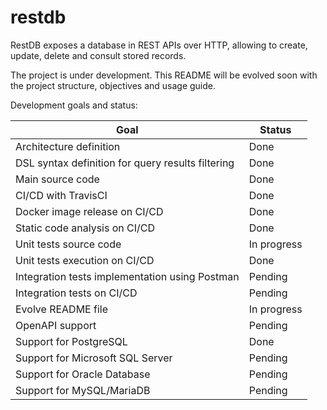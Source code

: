 # restdb

RestDB exposes a database in REST APIs over HTTP, allowing to create, update, delete and consult stored records.

The project is under development. This README will be evolved soon with the project structure, objectives and usage 
guide.

Development goals and status:

|Goal|Status|
|---|---|
|Architecture definition|Done|
|DSL syntax definition for query results filtering|Done|
|Main source code|Done|
|CI/CD with TravisCI|Done|
|Docker image release on CI/CD|Done|
|Static code analysis on CI/CD|Done|
|Unit tests source code|In progress|
|Unit tests execution on CI/CD|Done|
|Integration tests implementation using Postman|Pending|
|Integration tests on CI/CD|Pending|
|Evolve README file|In progress|
|OpenAPI support|Pending|
|Support for PostgreSQL|Done| 
|Support for Microsoft SQL Server|Pending| 
|Support for Oracle Database|Pending| 
|Support for MySQL/MariaDB|Pending| 

